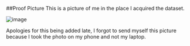 ##Proof Picture
This is a picture of me in the place I acquired the dataset.

![image](https://github.com/frankzachma/Visual-Mono-SLAM/assets/168232333/8ddbc258-f117-45a3-acee-d68375675798)


Apologies for this being added late, I forgot to send myself this picture because I took the photo on my phone and not my laptop.
